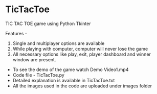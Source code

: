 # TicTacToe
TIC TAC TOE game using Python Tkinter

Features -
1) Single and multiplayer options are available
2) While playing with computer, computer will never lose the game
3) All necessary options like play, exit, player dashboard and winner window are present.

 - To see the demo of the game watch Demo Video1.mp4
 - Code file - TicTacToe.py
 - Detailed explanation is available in TicTacToe.txt
 - All the images used in the code are uploaded under images folder